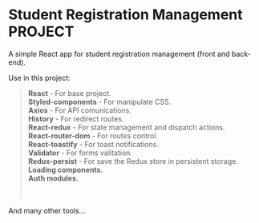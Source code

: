 # Student Registration Management PROJECT
A simple React app for student registration management (front and back-end).

Use in this project: <br>
> <b>React</b> - For base project.<br>
> <b>Styled-components</b> - For manipulate CSS.<br>
> <b>Axios</b> - For API comunications.<br>
> <b>History</b> - For redirect routes.<br>
> <b>React-redux</b> - For state management and dispatch actions.<br>
> <b>React-router-dom</b> - For routes control.<br>
> <b>React-toastify</b> - For toast notifications.<br>
> <b>Validator</b> - For forms valitation.<br>
> <b>Redux-persist</b> - For save the Redux store in persistent storage.<br>
> <b>Loading components.</b><br>
> <b>Auth modules.</b><br>
  <br><br>

And many other tools...
